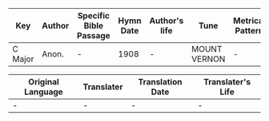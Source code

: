 Key | Author   | Specific Bible Passage     |Hymn Date |Author's life |Tune |Metrical Pattern   |Composer/Source
-- | --------- | ---------------------------|----------|--------------|-----|-------------------|-------------  
C Major |Anon. |- |1908 |- |MOUNT VERNON |- |L. Mason

Original Language | Translater | Translation Date   | Translater's Life  
----------------- | --------- | --------------------|-------------     
\- |- |- |-
